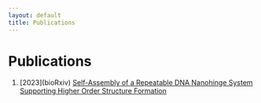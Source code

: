 ```yaml
---
layout: default
title: Publications
---
```


# Publications

<ol>
    <li>[2023](bioRxiv) <a href = "https://www.biorxiv.org/content/10.1101/2023.05.26.542516v2">Self-Assembly of a Repeatable DNA Nanohinge System Supporting Higher Order Structure Formation</a></li>
</ol>